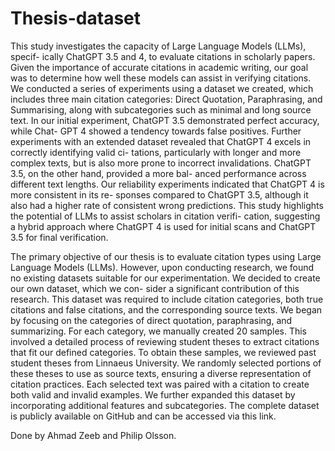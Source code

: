 # Thesis-dataset

This study investigates the capacity of Large Language Models (LLMs), specif-
ically ChatGPT 3.5 and 4, to evaluate citations in scholarly papers. Given the
importance of accurate citations in academic writing, our goal was to determine
how well these models can assist in verifying citations.
We conducted a series of experiments using a dataset we created, which includes
three main citation categories: Direct Quotation, Paraphrasing, and Summarising,
along with subcategories such as minimal and long source text.
In our initial experiment, ChatGPT 3.5 demonstrated perfect accuracy, while Chat-
GPT 4 showed a tendency towards false positives. Further experiments with an
extended dataset revealed that ChatGPT 4 excels in correctly identifying valid ci-
tations, particularly with longer and more complex texts, but is also more prone
to incorrect invalidations. ChatGPT 3.5, on the other hand, provided a more bal-
anced performance across different text lengths.
Our reliability experiments indicated that ChatGPT 4 is more consistent in its re-
sponses compared to ChatGPT 3.5, although it also had a higher rate of consistent
wrong predictions.
This study highlights the potential of LLMs to assist scholars in citation verifi-
cation, suggesting a hybrid approach where ChatGPT 4 is used for initial scans
and ChatGPT 3.5 for final verification.


The primary objective of our thesis is to evaluate citation types using Large Language
Models (LLMs). However, upon conducting research, we found no existing datasets
suitable for our experimentation. We decided to create our own dataset, which we con-
sider a significant contribution of this research.
This dataset was required to include citation categories, both true citations and false
citations, and the corresponding source texts. We began by focusing on the categories
of direct quotation, paraphrasing, and summarizing. For each category, we manually
created 20 samples. This involved a detailed process of reviewing student theses to
extract citations that fit our defined categories.
To obtain these samples, we reviewed past student theses from Linnaeus University.
We randomly selected portions of these theses to use as source texts, ensuring a diverse
representation of citation practices. Each selected text was paired with a citation to
create both valid and invalid examples.
We further expanded this dataset by incorporating additional features and subcategories. The complete dataset is publicly available on GitHub and can be
accessed via this link.


Done by Ahmad Zeeb and Philip Olsson.